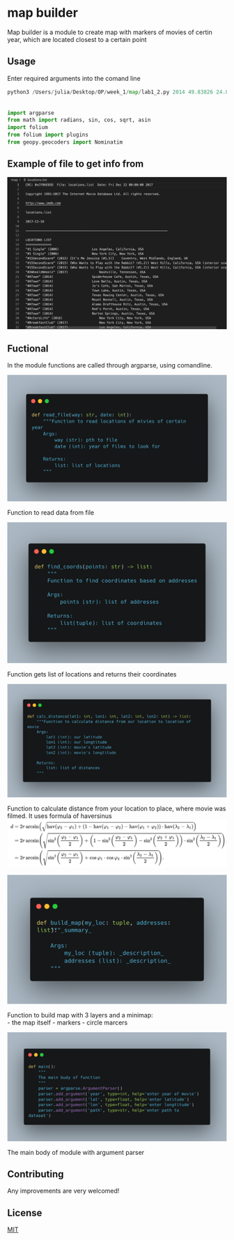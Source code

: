 # map builder

Map builder is a module to create map with markers of movies of certin year, which are located closest to a certain point

## Usage

Enter required arguments into the comand line

```python
python3 /Users/julia/Desktop/OP/week_1/map/lab1_2.py 2014 49.83826 24.02324 'path to file with films'
```

```python

import argparse
from math import radians, sin, cos, sqrt, asin
import folium
from folium import plugins
from geopy.geocoders import Nominatim

```

## Example of file to get info from

![My Image](images/Screenshot%202023-02-19%20at%208.25.50%20PM%201.png)

## Fuctional

In the module functions are called through argparse, using comandline.

![func read file](images/carbon.png)

Function to read data from file

![func find coords](images/carbon1.png)

Function gets list of locations and returns their coordinates

![func calc distance](images/carbon2.png)

Function to calculate distance from your location to place, where movie was filmed.
It uses formula of haversinus
![haversinus](images/Screenshot%202023-02-20%20at%203.13.20%20PM.png)

![func build map](images/carbon3.png)

Function to build map with 3 layers and a minimap:    
    - the map itself
    - markers
    - circle marcers

![function main](images/carbon%20(1).png)

The main body of module with argument parser

## Contributing

Any improvements are very welcomed!

## License

[MIT](https://choosealicense.com/licenses/mit/)
